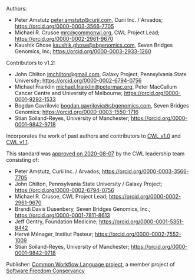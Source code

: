 Authors:

* Peter Amstutz <peter.amstutz@curii.com>, Curii Inc. / Arvados; https://orcid.org/0000-0003-3566-7705
* Michael R. Crusoe <mrc@commonwl.org>, CWL Project Lead; https://orcid.org/0000-0002-2961-9670
* Kaushik Ghose <kaushik.ghose@sbgenomics.com>, Seven Bridges Genomics, Inc; https://orcid.org/0000-0003-2933-1260

Contributors to v1.2:

* John Chilton <jmchilton@gmail.com>, Galaxy Project, Pennsylvania State University; https://orcid.org/0000-0002-6794-0756
* Michael Franklin <michael.franklin@petermac.org>, Peter MacCallum Cancer Centre and University of Melbourne; https://orcid.org/0000-0001-9292-1533
* Bogdan Gavrilovic <bogdan.gavrilovic@sbgenomics.com>, Seven Bridges Genomics; https://orcid.org/0000-0003-1550-1716
* Stian Soiland-Reyes, University of Manchester; https://orcid.org/0000-0001-9842-9718

Incorporates the work of past authors and contributors to [CWL v1.0](https://www.commonwl.org/v1.0/Workflow.html) and [CWL v1.1](https://www.commonwl.org/v1.1/Workflow.html).

This standard was [approved on 2020-08-07](https://github.com/common-workflow-language/cwl-v1.2/pull/47) by the CWL leadership team consisting of:

* Peter Amstutz, Curii Inc. / Arvados; https://orcid.org/0000-0003-3566-7705
* John Chilton, Pennsylvania State University / Galaxy Project; https://orcid.org/0000-0002-6794-0756
* Michael R. Crusoe, CWL Project Lead; https://orcid.org/0000-0002-2961-9670
* Brandi Davis Dusenbery, Seven Bridges Genomics, Inc.; https://orcid.org/0000-0001-7811-8613
* Jeff Gentry, Foundation Medicine; https://orcid.org/0000-0001-5351-8442
* Hervé Ménager, Institut Pasteur; https://orcid.org/0000-0002-7552-1009
* Stian Soiland-Reyes, University of Manchester; https://orcid.org/0000-0001-9842-9718

Publisher: [Common Workflow Language project](https://www.commonwl.org), a member project of [Software Freedom Conservancy](https://sfconservancy.org/)
